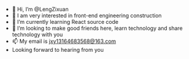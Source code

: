 - 👋 Hi, I’m @LengZixuan
- 👀 I am very interested in front-end engineering construction
- 🌱 I’m currently learning React source code
- 💞️ I’m looking to make good friends here, learn technology and share technology with you
- 📫 My email is jxy13164683568@163.com 
-    Looking forward to hearing from you

<!---
LengZixuan is a ✨ special ✨ repository because its `README.md` (this file) appears on your GitHub profile.
You can click the Preview link to take a look at your changes.
--->
